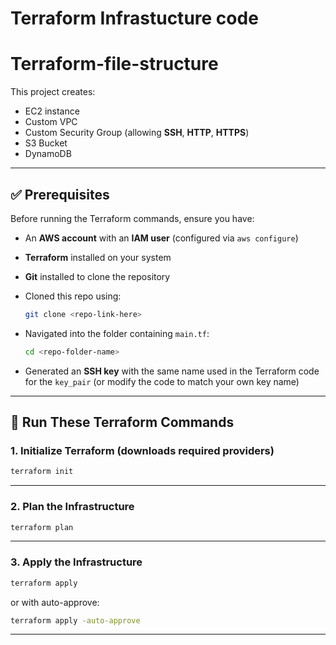 # Terraform Infrastucture code

# Terraform-file-structure

This project creates:

* EC2 instance
* Custom VPC
* Custom Security Group (allowing **SSH**, **HTTP**, **HTTPS**)
* S3 Bucket 
* DynamoDB

---

## ✅ Prerequisites

Before running the Terraform commands, ensure you have:

* An **AWS account** with an **IAM user** (configured via `aws configure`)

* **Terraform** installed on your system

* **Git** installed to clone the repository

* Cloned this repo using:

  ```bash
  git clone <repo-link-here>
  ```

* Navigated into the folder containing `main.tf`:

  ```bash
  cd <repo-folder-name>
  ```

* Generated an **SSH key** with the same name used in the Terraform code for the `key_pair` (or modify the code to match your own key name)

---

## 🚀 Run These Terraform Commands

### 1. Initialize Terraform (downloads required providers)

```bash
terraform init
```

---

### 2. Plan the Infrastructure

```bash
terraform plan
```

---

### 3. Apply the Infrastructure

```bash
terraform apply
```

or with auto-approve:

```bash
terraform apply -auto-approve
```

---